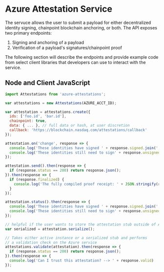 # Azure Attestation Service

The servuce allows the user to submit a payload for either decentralized identity signing, chainpoint blockchain anchoring, or both. The API exposes two primary endpoints:

1. Signing and anchoring of a payload
2. Verification of a payload's signatures/chainpoint proof

The following section will describe the endpoints and provide example code from select client libraries that developers can use to interact with the service.


## Node and Client JavaScript

```js
import Attestations from 'azure-attestations';

var attestations = new Attestations(AZURE_ACCT_ID);

var attestation = attestations.create({ 
  ids: ['foo.id', 'bar.id'],
  chainpoint: true,
  data: { ... }, // full data or hash, at user discretion
  callback: 'https://blockchain.nasdaq.com/attestations/callback'
});

attestation.on('change', response => {
  console.log('These identities have signed ' + response.signed.join(', '));
  console.log('These identities still need to sign' + response.unsigned.join(', '));
});

attestation.send().then(response => {
  if (response.status == 200) return response.json();
}).then(response => {
  if (response.finalized) {
    console.log('The fully compiled proof receipt: ' + JSON.stringify(response.proof))
  }
});

attestation.status().then(response => {
  console.log('These identities have signed ' + response.signed.join(', '));
  console.log('These identities still need to sign' + response.unsigned.join(', '));
});

// helpful if the user wants to store the attestation stub outside of Azure
var serialized = attestation.serialize();

// Takes either active instance or a serialized stub and performs
// a validation check on the Azure service
attestations.validate(attestation).then(response => {
  if (response.status == 200) return response.json();
}).then(response => {
  console.log('Can I trust this attestation? --> ' + response.valid)
});


```
